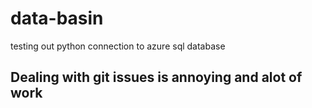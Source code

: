 # data-basin
testing out python connection to azure sql database
## Dealing with git issues is annoying and alot of work
